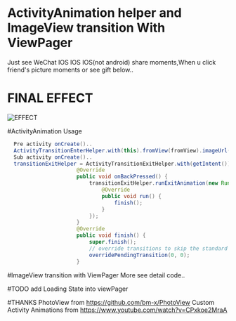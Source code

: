 # ActivityAnimation helper and ImageView transition With ViewPager

Just see WeChat IOS IOS IOS(not android) share moments,When u click friend's picture moments
or see gift below..
# FINAL EFFECT
![EFFECT](./show.gif)

#ActivityAnimation Usage
```java
  Pre activity onCreate()..
  ActivityTransitionEnterHelper.with(this).fromView(fromView).imageUrl(imgUrl).start(Test.class);
  Sub activity onCreate()..
  transitionExitHelper = ActivityTransitionExitHelper.with(getIntent()).toView(mImageView).background(mBackgroudnView).start(savedInstanceState);
                      @Override
                      public void onBackPressed() {
                          transitionExitHelper.runExitAnimation(new Runnable() {
                              @Override
                              public void run() {
                                  finish();
                              }
                          });
                      }
                      @Override
                      public void finish() {
                          super.finish();
                          // override transitions to skip the standard window animations
                          overridePendingTransition(0, 0);
                      }
```

#ImageView transition with ViewPager
 More see detail code..
 

#TODO
 add Loading State into viewPager

#THANKS
PhotoView from https://github.com/bm-x/PhotoView
Custom Activity Animations from https://www.youtube.com/watch?v=CPxkoe2MraA
